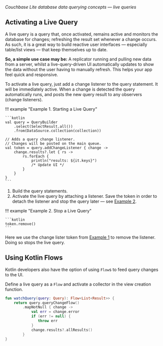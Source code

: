 _Couchbase Lite database data querying concepts — live queries_

## Activating a Live Query

A live query is a query that, once activated, remains active and monitors the database for changes; refreshing the
result set whenever a change occurs. As such, it is a great way to build reactive user interfaces — especially
table/list views — that keep themselves up to date.

**So, a simple use case may be:** A replicator running and pulling new data from a server, whilst a live-query-driven UI
automatically updates to show the data without the user having to manually refresh. This helps your app feel quick and
responsive.

To activate a live query, just add a change listener to the query statement. It will be immediately active. When a
change is detected the query automatically runs, and posts the new query result to any observers (change listeners).

!!! example "<span id='example-1'>Example 1. Starting a Live Query</span>"

    ```kotlin
    val query = QueryBuilder
        .select(SelectResult.all())
        .from(DataSource.collection(collection)) 
    
    // Adds a query change listener.
    // Changes will be posted on the main queue.
    val token = query.addChangeListener { change ->
        change.results?.let { rs ->
            rs.forEach {
                println("results: ${it.keys}")
                /* Update UI */
            }
        } 
    }
    ```

1. Build the query statements.
2. Activate the live query by attaching a listener. Save the token in order to detach the listener and stop the query
   later — see [Example 2](#example-2).

!!! example "<span id='example-2'>Example 2. Stop a Live Query</span>"

    ```kotlin
    token.remove()
    ```

Here we use the change lister token from [Example 1](#example-1) to remove the listener. Doing so stops the live query.

## Using Kotlin Flows

Kotlin developers also have the option of using `Flow`s to feed query changes to the UI.

Define a live query as a `Flow` and activate a collector in the view creation function.

```kotlin
fun watchQuery(query: Query): Flow<List<Result>> {
    return query.queryChangeFlow()
        .mapNotNull { change ->
            val err = change.error
            if (err != null) {
               throw err
            }
            change.results?.allResults()
        }
}
```
